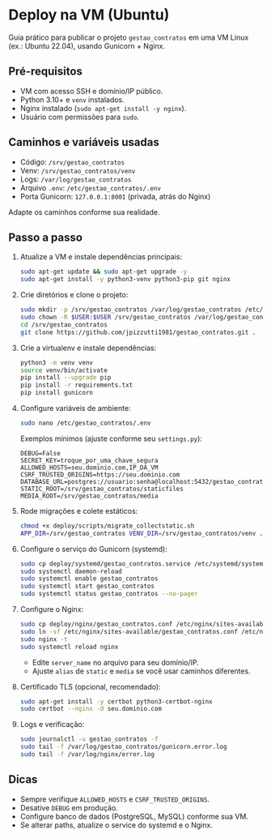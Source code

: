 # Deploy na VM (Ubuntu)

Guia prático para publicar o projeto `gestao_contratos` em uma VM Linux (ex.: Ubuntu 22.04), usando Gunicorn + Nginx.

## Pré-requisitos
- VM com acesso SSH e domínio/IP público.
- Python 3.10+ e `venv` instalados.
- Nginx instalado (`sudo apt-get install -y nginx`).
- Usuário com permissões para `sudo`.

## Caminhos e variáveis usadas
- Código: `/srv/gestao_contratos`
- Venv: `/srv/gestao_contratos/venv`
- Logs: `/var/log/gestao_contratos`
- Arquivo `.env`: `/etc/gestao_contratos/.env`
- Porta Gunicorn: `127.0.0.1:8001` (privada, atrás do Nginx)

Adapte os caminhos conforme sua realidade.

## Passo a passo

1. Atualize a VM e instale dependências principais:
   ```bash
   sudo apt-get update && sudo apt-get upgrade -y
   sudo apt-get install -y python3-venv python3-pip git nginx
   ```

2. Crie diretórios e clone o projeto:
   ```bash
   sudo mkdir -p /srv/gestao_contratos /var/log/gestao_contratos /etc/gestao_contratos
   sudo chown -R $USER:$USER /srv/gestao_contratos /var/log/gestao_contratos /etc/gestao_contratos
   cd /srv/gestao_contratos
   git clone https://github.com/jpizzutti1981/gestao_contratos.git .
   ```

3. Crie a virtualenv e instale dependências:
   ```bash
   python3 -m venv venv
   source venv/bin/activate
   pip install --upgrade pip
   pip install -r requirements.txt
   pip install gunicorn
   ```

4. Configure variáveis de ambiente:
   ```bash
   sudo nano /etc/gestao_contratos/.env
   ```
   Exemplos mínimos (ajuste conforme seu `settings.py`):
   ```env
   DEBUG=False
   SECRET_KEY=troque_por_uma_chave_segura
   ALLOWED_HOSTS=seu.dominio.com,IP_DA_VM
   CSRF_TRUSTED_ORIGINS=https://seu.dominio.com
   DATABASE_URL=postgres://usuario:senha@localhost:5432/gestao_contratos
   STATIC_ROOT=/srv/gestao_contratos/staticfiles
   MEDIA_ROOT=/srv/gestao_contratos/media
   ```

5. Rode migrações e colete estáticos:
   ```bash
   chmod +x deploy/scripts/migrate_collectstatic.sh
   APP_DIR=/srv/gestao_contratos VENV_DIR=/srv/gestao_contratos/venv ./deploy/scripts/migrate_collectstatic.sh
   ```

6. Configure o serviço do Gunicorn (systemd):
   ```bash
   sudo cp deploy/systemd/gestao_contratos.service /etc/systemd/system/gestao_contratos.service
   sudo systemctl daemon-reload
   sudo systemctl enable gestao_contratos
   sudo systemctl start gestao_contratos
   sudo systemctl status gestao_contratos --no-pager
   ```

7. Configure o Nginx:
   ```bash
   sudo cp deploy/nginx/gestao_contratos.conf /etc/nginx/sites-available/gestao_contratos.conf
   sudo ln -sf /etc/nginx/sites-available/gestao_contratos.conf /etc/nginx/sites-enabled/gestao_contratos.conf
   sudo nginx -t
   sudo systemctl reload nginx
   ```
   - Edite `server_name` no arquivo para seu domínio/IP.
   - Ajuste `alias` de `static` e `media` se você usar caminhos diferentes.

8. Certificado TLS (opcional, recomendado):
   ```bash
   sudo apt-get install -y certbot python3-certbot-nginx
   sudo certbot --nginx -d seu.dominio.com
   ```

9. Logs e verificação:
   ```bash
   sudo journalctl -u gestao_contratos -f
   sudo tail -f /var/log/gestao_contratos/gunicorn.error.log
   sudo tail -f /var/log/nginx/error.log
   ```

## Dicas
- Sempre verifique `ALLOWED_HOSTS` e `CSRF_TRUSTED_ORIGINS`.
- Desative `DEBUG` em produção.
- Configure banco de dados (PostgreSQL, MySQL) conforme sua VM.
- Se alterar paths, atualize o service do systemd e o Nginx.